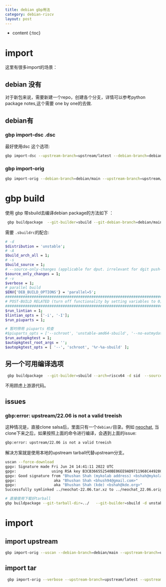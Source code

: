 ```yaml
---
title: debian gbp用法
category: debian-riscv
layout: post
---
```

* content
{:toc}

# import
这里有很多import的场景：

## debian 没有
对于新包来说，需要新建一个repo，创建各个分支，详情可以参考python package notes,这个需要 one by one的去做.

## debian有

### gbp import-dsc .dsc
最好使用dsc 这个选项:
```bash
gbp import-dsc --upstream-branch=upstream/latest --debian-branch=debian/main --verbose ../libunwind_1.3.2-2.dsc --pristine-tar
```

### gbp import-orig
```bash
gbp import-orig --debian-branch=debian/main --upstream-branch=upstream/latest
```


# gbp build

使用 gbp 带sbuild去编译debian package的方法如下 ：

```bash
 gbp buildpackage  --git-builder=sbuild --git-debian-branch=debian/main  --git-upstream-tree=upstream --git-pristine-tar-commit  --git-ignore-new --git-export-dir=/tmp/build-area/jimtcl   --git-verbose
```

需要  `.sbuildrc`的配合:

```bash
# -d
$distribution = 'unstable';
# -A
$build_arch_all = 1;
# -s
$build_source = 1;
# --source-only-changes (applicable for dput. irrelevant for dgit push-source).
$source_only_changes = 1;
# -v
$verbose = 1;
# parallel build
$ENV{'DEB_BUILD_OPTIONS'} = 'parallel=5';
##############################################################################
# POST-BUILD RELATED (turn off functionality by setting variables to 0)
##############################################################################
$run_lintian = 1;
$lintian_opts = ['-i', '-I'];
$run_piuparts = 1;

# 暂时停用 piuparts 检查
#$piuparts_opts = ['--schroot', 'unstable-amd64-sbuild', '--no-eatmydata'];
$run_autopkgtest = 1;
$autopkgtest_root_args = '';
$autopkgtest_opts = [ '--', 'schroot', '%r-%a-sbuild' ];

```

## 另一个可用编译选项
```bash
 gbp buildpackage  --git-builder=sbuild --arch=riscv64 -d sid  --source --git-debian-branch=debian/main --git-export-dir=../rush-build-area/  --git-ignore-new --verbose
```
不用顾虑上游源代码。

## issues

### gbp:error: upstream/22.06 is not a valid treeish

这种情况是，直接clone salsa后，里面只有一个`debian/`目录。例如 [neochat](https://salsa.debian.org/vimerbf-guest/neochat), 当clone下来之后，如果按照上面的命令进行编译，会遇到上面的issue:
```bash
gbp:error: upstream/22.06 is not a valid treeish
```
解决方案就是使用本地的upstream tarball代替upstream分支。


```bash
uscan --force-download
gpgv: Signature made Fri Jun 24 14:41:11 2022 UTC
gpgv:                using RSA key B3CB366552540BE06EE9AD9711968C44928CAEFC
gpgv: Good signature from "Bhushan Shah (mykolab address) <bshah@mykolab.com>"
gpgv:                 aka "Bhushan Shah <bhush94@gmail.com>"
gpgv:                 aka "Bhushan Shah (kde) <bshah@kde.org>"
Successfully symlinked ../neochat-22.06.tar.xz to ../neochat_22.06.orig.tar.xz.

# 直接使用下载好tarball
gbp buildpackage --git-tarball-dir=../   --git-builder=sbuild -d unstable  --git-debian-branch=debian/main --git-export-dir=../build-area/ --git-ignore-new  --verbose
```
# import

## import upstream
```bash
gbp import-orig --uscan --debian-branch=debian/main --upstream-branch=upstream/latest
```

## import tar

```bash
 gbp import-orig --verbose --upstream-branch=upstream/latest --upstream-version=2.2 ../v2.3.2.tar.gz
```

